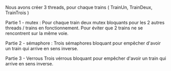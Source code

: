 Nous avons créer 3 threads, pour chaque trains ( TrainUn, TrainDeux, TrainTrois )

Partie 1 - mutex :
Pour chaque train deux mutex bloquants pour les 2 autres threads / trains en fonctionnement.
Pour éviter que 2 trains ne se rencontrent sur la même voie.

Partie 2 - sémaphore :
Trois sémaphores bloquant pour empêcher d'avoir un train qui arrive en sens inverse.

Partie 3 - Verrous
Trois vérrous bloquant pour empêcher d'avoir un train qui arrive en sens inverse.
